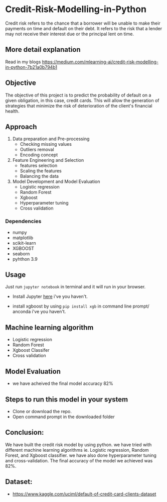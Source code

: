 # Credit-Risk-Modelling-in-Python 
Credit risk refers to the chance that a borrower will be unable to make their payments on time and default on their debt. It refers to the risk that a lender may not receive their interest due or the principal lent on time.

## More detail explanation
Read in my blogs https://medium.com/mlearning-ai/credit-risk-modelling-in-python-7b21a0b794b1 

## Objective
The objective of this project is to predict the probability of default on a given obligation, in this case, credit cards. This will allow the generation of strategies that minimize the risk of deterioration of the client's financial health.

## Approach
 1. Data preparation and Pre-processing
     - Checking missing values
     - Outliers removal
     - Encoding concept
 2. Feature Engineering and Selection
     - features selection
     - Scaling the features
     - Balancing the data
 3. Model Development and Model Evaluation
     - Logistic regression
     - Random Forest
     - Xgboost
     - Hyperparameter tuning
     - Cross validation

### Dependencies
 
* numpy
* matplotlib
* scikit-learn
* XGBOOST
* seaborn
* pyhthon 3.9

## Usage

Just run `jupyter notebook` in terminal and it will run in your browser.

- Install Jupyter [here](http://jupyter.readthedocs.io/en/latest/install.html) i've you haven't.

- install xgboost by using `pip install xgb` in command line prompt/ anconda i've you haven't.

## Machine learning algorithm
- Logistic regression
- Random Forest
- Xgboost Classifer
- Cross validation

## Model Evaluation
- we have acheived the final model accuracy 82%

## Steps to run this model in your system 
- Clone or download the repo.
- Open command prompt in the downloaded folder

## Conclusion:
We have built the credit risk model by using python. we have tried with different machine learning algorithms ie. Logistic regression, Random Forest, and Xgboost classifier. we have also done hyperparameter tuning and cross-validation. The final accuracy of the model we achieved was 82%.

## Dataset:
- https://www.kaggle.com/uciml/default-of-credit-card-clients-dataset 

